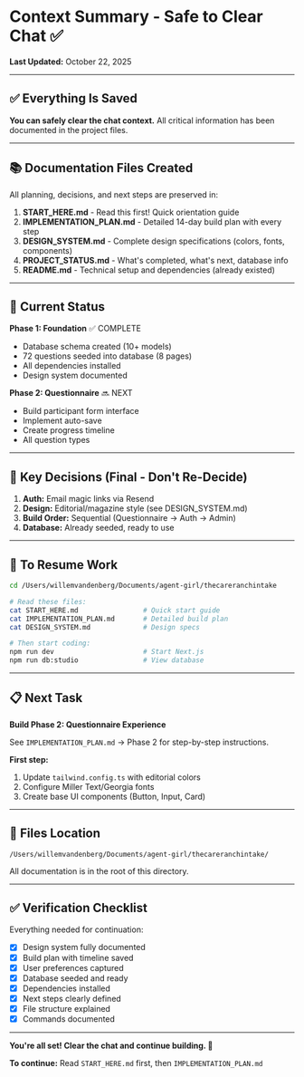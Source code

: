 # Context Summary - Safe to Clear Chat ✅

**Last Updated:** October 22, 2025

---

## ✅ Everything Is Saved

**You can safely clear the chat context.** All critical information has been documented in the project files.

---

## 📚 Documentation Files Created

All planning, decisions, and next steps are preserved in:

1. **START_HERE.md** - Read this first! Quick orientation guide
2. **IMPLEMENTATION_PLAN.md** - Detailed 14-day build plan with every step
3. **DESIGN_SYSTEM.md** - Complete design specifications (colors, fonts, components)
4. **PROJECT_STATUS.md** - What's completed, what's next, database info
5. **README.md** - Technical setup and dependencies (already existed)

---

## 🎯 Current Status

**Phase 1: Foundation** ✅ COMPLETE

- Database schema created (10+ models)
- 72 questions seeded into database (8 pages)
- All dependencies installed
- Design system documented

**Phase 2: Questionnaire** 🔜 NEXT

- Build participant form interface
- Implement auto-save
- Create progress timeline
- All question types

---

## 🔑 Key Decisions (Final - Don't Re-Decide)

1. **Auth:** Email magic links via Resend
2. **Design:** Editorial/magazine style (see DESIGN_SYSTEM.md)
3. **Build Order:** Sequential (Questionnaire → Auth → Admin)
4. **Database:** Already seeded, ready to use

---

## 🚀 To Resume Work

```bash
cd /Users/willemvandenberg/Documents/agent-girl/thecareranchintake

# Read these files:
cat START_HERE.md                # Quick start guide
cat IMPLEMENTATION_PLAN.md       # Detailed build plan
cat DESIGN_SYSTEM.md             # Design specs

# Then start coding:
npm run dev                      # Start Next.js
npm run db:studio                # View database
```

---

## 📋 Next Task

**Build Phase 2: Questionnaire Experience**

See `IMPLEMENTATION_PLAN.md` → Phase 2 for step-by-step instructions.

**First step:**

1. Update `tailwind.config.ts` with editorial colors
2. Configure Miller Text/Georgia fonts
3. Create base UI components (Button, Input, Card)

---

## 💾 Files Location

```
/Users/willemvandenberg/Documents/agent-girl/thecareranchintake/
```

All documentation is in the root of this directory.

---

## ✅ Verification Checklist

Everything needed for continuation:

- [x] Design system fully documented
- [x] Build plan with timeline saved
- [x] User preferences captured
- [x] Database seeded and ready
- [x] Dependencies installed
- [x] Next steps clearly defined
- [x] File structure explained
- [x] Commands documented

---

**You're all set! Clear the chat and continue building. 🚀**

**To continue:** Read `START_HERE.md` first, then `IMPLEMENTATION_PLAN.md`
